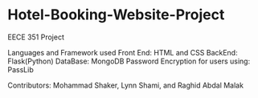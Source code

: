 # Hotel-Booking-Website-Project
EECE 351 Project

Languages and Framework used 
Front End: HTML and CSS
BackEnd: Flask(Python)
DataBase: MongoDB
Password Encryption for users using: PassLib

Contributors: Mohammad Shaker, Lynn Shami, and Raghid Abdal Malak
